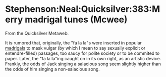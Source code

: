 
# Stephenson:Neal:Quicksilver:383:Merry madrigal tunes (Mcwee)

From the Quicksilver Metaweb.

It is rumored that, originally, the "fa la la"s were inserted in popular [madrigals](/madrigal) to mask vulgar (by which I mean to say sexually explicit or entendre-filled) passages, too saucy for polite society or to be commited to paper. Later, the "fa la la"ing caught on in its own right, as an artistic device. Frankly, the odds of Jack singing a salacious song seem slightly higher than the odds of him singing a non-salacious song.
